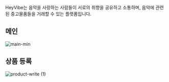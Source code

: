 HeyVibe는 음악을 사랑하는 사람들이 서로의 취향을 공유하고 소통하며, 
음악에 관련된 중고물품들을 거래할 수 있는 플랫폼입니다.

## 메인

![main-min](https://user-images.githubusercontent.com/110972285/232904332-ee41b3af-360c-4904-a9ec-22efda28ab1b.gif)

## 상품 등록
![product-write (1)](https://user-images.githubusercontent.com/110972285/232915557-c6ebdfe6-ca53-4248-91ba-c4da8183b896.gif)

